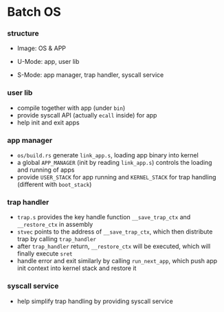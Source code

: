 # Batch OS

### structure

- Image: OS & APP

- U-Mode: app, user lib

- S-Mode: app manager, trap handler, syscall service

### user lib

- compile together with app (under `bin`)
- provide syscall API (actually `ecall` inside) for app
- help init and exit apps

### app manager

- `os/build.rs` generate `link_app.s`, loading app binary into kernel
- a global `APP_MANAGER` (init by reading `link_app.s`) controls the loading and running of apps
- provide `USER_STACK` for app running and `KERNEL_STACK` for trap handling (different with `boot_stack`)

### trap handler

- `trap.s` provides the key handle function `__save_trap_ctx` and `__restore_ctx` in assembly
- `stvec` points to the address of `__save_trap_ctx`, which then distribute trap by calling `trap_handler`
- after `trap_handler` return, `__restore_ctx`  will be executed, which will finally execute `sret`
- handle error and exit similarly by calling `run_next_app`, which push app init context into kernel stack and restore it

### syscall service

- help simplify trap handling by providing syscall service

